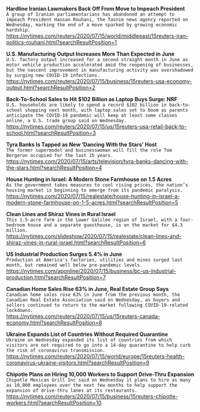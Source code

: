 **Hardline Iranian Lawmakers Back Off From Move to Impeach President**\
`A group of Iranian parliamentarians has abandoned an attempt to impeach President Hassan Rouhani, the Tasnim news agency reported on Wednesday, marking the end of a move sparked by growing economic hardship.  `\
https://nytimes.com/reuters/2020/07/15/world/middleeast/15reuters-iran-politics-rouhani.html?searchResultPosition=1

**U.S. Manufacturing Output Increases More Than Expected in June**\
`U.S. factory output increased for a second straight month in June as motor vehicle production accelerated amid the reopening of businesses, but the nascent improvement in manufacturing activity was overshadowed by surging new COVID-19 infections.`\
https://nytimes.com/reuters/2020/07/15/business/15reuters-usa-economy-output.html?searchResultPosition=2

**Back-To-School Sales to Hit $102 Billion as Laptop Buys Surge: NRF**\
`U.S. households are likely to spend a record $102 billion in back-to-school shopping next month, with laptop sales set to boom as parents anticipate the COVID-19 pandemic will keep at least some classes online, a U.S. trade group said on Wednesday. `\
https://nytimes.com/reuters/2020/07/15/us/15reuters-usa-retail-back-to-school.html?searchResultPosition=3

**Tyra Banks Is Tapped as New ‘Dancing With the Stars’ Host**\
`The former supermodel and businesswoman will fill the role Tom Bergeron occupied for the last 15 years.`\
https://nytimes.com/2020/07/15/arts/television/tyra-banks-dancing-with-the-stars.html?searchResultPosition=4

**House Hunting in Israel: A Modern Stone Farmhouse on 1.5 Acres**\
`As the government takes measures to cool rising prices, the nation’s housing market is beginning to emerge from its pandemic paralysis.`\
https://nytimes.com/2020/07/15/realestate/house-hunting-in-israel-a-modern-stone-farmhouse-on-1-5-acres.html?searchResultPosition=5

**Clean Lines and Shiraz Vines in Rural Israel**\
`This 1.5-acre farm in the Lower Galilee region of Israel, with a four-bedroom house and a separate guesthouse, is on the market for $4.3 million.`\
https://nytimes.com/slideshow/2020/07/15/realestate/clean-lines-and-shiraz-vines-in-rural-israel.html?searchResultPosition=6

**US Industrial Production Surges 5.4% in June**\
`Production at America's factories, utilities and mines surged last month, but remained well below pre-pandemic levels.`\
https://nytimes.com/aponline/2020/07/15/business/bc-us-industrial-production.html?searchResultPosition=7

**Canadian Home Sales Rise 63% in June, Real Estate Group Says**\
`Canadian home sales rose 63% in June from the previous month, the Canadian Real Estate Association said on Wednesday, as buyers and sellers continued to return to the market following COVID-19-related lockdowns.`\
https://nytimes.com/reuters/2020/07/15/us/15reuters-canada-economy.html?searchResultPosition=8

**Ukraine Expands List of Countries Without Required Quarantine**\
`Ukraine on Wednesday expanded its list of countries from which visitors are not required to go into a 14-day quarantine to help curb the risk of coronavirus transmission.`\
https://nytimes.com/reuters/2020/07/15/world/europe/15reuters-health-coronavirus-ukraine-visitors.html?searchResultPosition=9

**Chipotle Plans on Hiring 10,000 Workers to Support Drive-Thru Expansion**\
`Chipotle Mexican Grill Inc said on Wednesday it plans to hire as many as 10,000 employees over the next few months to help support the expansion of drive-thru lanes at its restaurants.`\
https://nytimes.com/reuters/2020/07/15/business/15reuters-chipotle-workers.html?searchResultPosition=10

